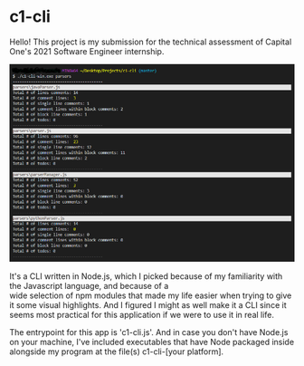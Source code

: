 # c1-cli

Hello! This project is my submission for the technical assessment of Capital One's 2021 Software Engineer internship.  

![what it looks like](https://github.com/waynezhu6/c1-cli/blob/master/c1-cli.png)

It's a CLI written in Node.js, which I picked because of my familiarity with the Javascript language, and because of a  
wide selection of npm modules that made my life easier when trying to give it some visual highlights. And I figured I might as well
make it a CLI since it seems most practical for this application if we were to use it in real life.

The entrypoint for this app is 'c1-cli.js'. And in case you don't have Node.js on your machine, I've included executables that have 
Node packaged inside alongside my program at the file(s) c1-cli-[your platform].

